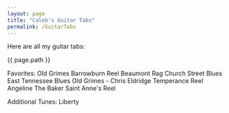 ```yaml
---
layout: page
title: "Caleb's Guitar Tabs"
permalink: /GuitarTabs
---
```


Here are all my guitar tabs:

{{ page.path }}

Favorites:
Old Grimes
Barrowburn Reel
Beaumont Rag
Church Street Blues
East Tennessee Blues
Old Grimes - Chris Eldridge
Temperance Reel
Angeline The Baker
Saint Anne's Reel




Additional Tunes:
Liberty



